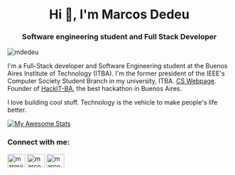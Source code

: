 <h1 align="center">Hi 👋, I'm Marcos Dedeu</h1>
<h3 align="center">Software engineering student and Full Stack Developer</h3>

<p align="left"> <img src="https://komarev.com/ghpvc/?username=mdedeu&label=Profile%20views&color=0e75b6&style=flat" alt="mdedeu" /> </p>

I'm a Full-Stack developer and Software Engineering student at the Buenos Aires Institute of Technology (ITBA). I'm the former president of the IEEE's Computer Society Student Branch in my university, ITBA. <a href="https://csitba.web.app">CS Webpage</a>. Founder of <a href="https://hackitba.com/">HackIT-BA</a>, the best hackathon in Buenos Aires.

I love building cool stuff. Technology is the vehicle to make people's life better.

[![My Awesome Stats](https://awesome-github-stats.azurewebsites.net/user-stats/mdedeu?cardType=level&theme=ocean-dark&preferLogin=false)](https://git.io/awesome-stats-card)

<h3 align="left">Connect with me:</h3>
<p align="left">
<a href="https://twitter.com/marquitos_eth" target="blank"><img align="center" src="https://raw.githubusercontent.com/rahuldkjain/github-profile-readme-generator/master/src/images/icons/Social/twitter.svg" alt="marquitos_eth" height="30" width="40" /></a>
<a href="https://linkedin.com/in/marcosdedeu" target="blank"><img align="center" src="https://raw.githubusercontent.com/rahuldkjain/github-profile-readme-generator/master/src/images/icons/Social/linked-in-alt.svg" alt="marcosdedeu" height="30" width="40" /></a>
<a href="https://instagram.com/marcosdedeu" target="blank"><img align="center" src="https://raw.githubusercontent.com/rahuldkjain/github-profile-readme-generator/master/src/images/icons/Social/instagram.svg" alt="marcosdedeu" height="30" width="40" /></a>
</p>

